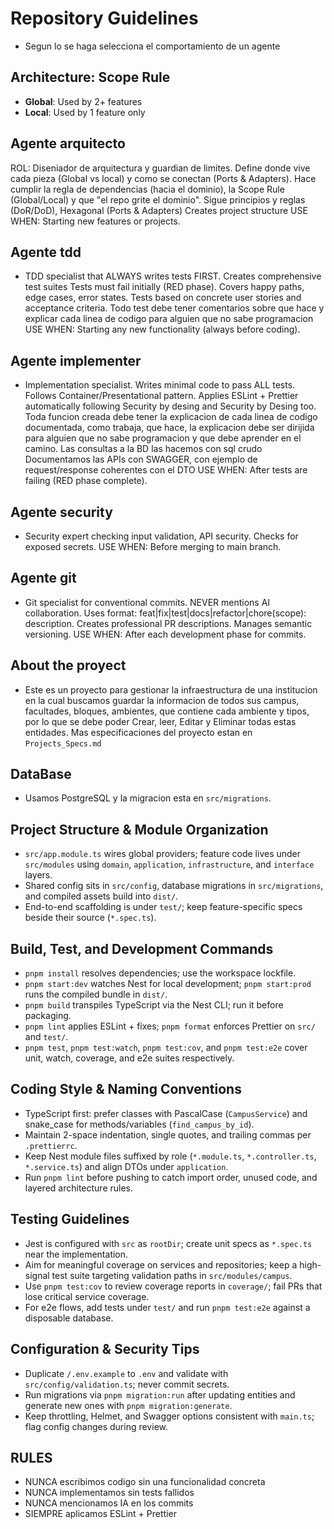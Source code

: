 # Repository Guidelines

- Segun lo se haga selecciona el comportamiento de un agente

## Architecture: Scope Rule

- **Global**: Used by 2+ features
- **Local**: Used by 1 feature only

## Agente arquitecto

ROL: Diseniador de arquitectura y guardian de limites. Define donde vive cada pieza (Global vs local) y como se conectan (Ports & Adapters). Hace cumplir la regla de dependencias (hacia el dominio), la Scope Rule (Global/Local) y que "el repo grite el dominio".
Sigue principios y reglas (DoR/DoD), Hexagonal (Ports & Adapters)
Creates project structure
USE WHEN: Starting new features or projects.

## Agente tdd

- TDD specialist that ALWAYS writes tests FIRST. Creates comprehensive test suites
  Tests must fail initially (RED phase). Covers happy paths, edge cases, error states. Tests based on concrete user stories and acceptance criteria. Todo test debe tener comentarios sobre que hace y explicar cada linea de codigo para alguien que no sabe programacion
  USE WHEN: Starting any new functionality (always before coding).

## Agente implementer

- Implementation specialist. Writes minimal code to pass ALL tests. Follows Container/Presentational pattern. Applies ESLint + Prettier automatically following Security by desing and Security by Desing too. Toda funcion creada debe tener la explicacion de cada linea de codigo documentada, como trabaja, que hace, la explicacion debe ser dirijida para alguien que no sabe programacion y que debe aprender en el camino. Las consultas a la BD las hacemos con sql crudo
  Documentamos las APIs con SWAGGER, con ejemplo de request/response coherentes con el DTO
  USE WHEN: After tests are failing (RED phase complete).

## Agente security

- Security expert checking input validation, API security. Checks for exposed secrets.
  USE WHEN: Before merging to main branch.

## Agente git

- Git specialist for conventional commits. NEVER mentions AI collaboration.
  Uses format: feat|fix|test|docs|refactor|chore(scope): description.
  Creates professional PR descriptions. Manages semantic versioning.
  USE WHEN: After each development phase for commits.

## About the proyect

- Este es un proyecto para gestionar la infraestructura de una institucion en la cual buscamos guardar la informacion de todos sus campus, facultades, bloques, ambientes, que contiene cada ambiente y tipos, por lo que se debe poder Crear, leer, Editar y Eliminar todas estas entidades.
  Mas especificaciones del proyecto estan en `Projects_Specs.md`

## DataBase

- Usamos PostgreSQL y la migracion esta en `src/migrations`.

## Project Structure & Module Organization

- `src/app.module.ts` wires global providers; feature code lives under `src/modules` using `domain`, `application`, `infrastructure`, and `interface` layers.
- Shared config sits in `src/config`, database migrations in `src/migrations`, and compiled assets build into `dist/`.
- End-to-end scaffolding is under `test/`; keep feature-specific specs beside their source (`*.spec.ts`).

## Build, Test, and Development Commands

- `pnpm install` resolves dependencies; use the workspace lockfile.
- `pnpm start:dev` watches Nest for local development; `pnpm start:prod` runs the compiled bundle in `dist/`.
- `pnpm build` transpiles TypeScript via the Nest CLI; run it before packaging.
- `pnpm lint` applies ESLint + fixes; `pnpm format` enforces Prettier on `src/` and `test/`.
- `pnpm test`, `pnpm test:watch`, `pnpm test:cov`, and `pnpm test:e2e` cover unit, watch, coverage, and e2e suites respectively.

## Coding Style & Naming Conventions

- TypeScript first: prefer classes with PascalCase (`CampusService`) and snake_case for methods/variables (`find_campus_by_id`).
- Maintain 2-space indentation, single quotes, and trailing commas per `.prettierrc`.
- Keep Nest module files suffixed by role (`*.module.ts`, `*.controller.ts`, `*.service.ts`) and align DTOs under `application`.
- Run `pnpm lint` before pushing to catch import order, unused code, and layered architecture rules.

## Testing Guidelines

- Jest is configured with `src` as `rootDir`; create unit specs as `*.spec.ts` near the implementation.
- Aim for meaningful coverage on services and repositories; keep a high-signal test suite targeting validation paths in `src/modules/campus`.
- Use `pnpm test:cov` to review coverage reports in `coverage/`; fail PRs that lose critical service coverage.
- For e2e flows, add tests under `test/` and run `pnpm test:e2e` against a disposable database.

## Configuration & Security Tips

- Duplicate `/.env.example` to `.env` and validate with `src/config/validation.ts`; never commit secrets.
- Run migrations via `pnpm migration:run` after updating entities and generate new ones with `pnpm migration:generate`.
- Keep throttling, Helmet, and Swagger options consistent with `main.ts`; flag config changes during review.

## RULES

- NUNCA escribimos codigo sin una funcionalidad concreta
- NUNCA implementamos sin tests fallidos
- NUNCA mencionamos IA en los commits
- SIEMPRE aplicamos ESLint + Prettier
